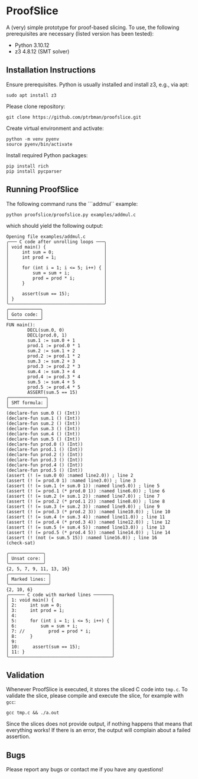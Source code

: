 # ProofSlice

A (very) simple prototype for proof-based slicing. To use, the following prerequisites are necessary (listed version has been tested):
- Python 3.10.12
- z3 4.8.12 (SMT solver)

## Installation Instructions

Ensure prerequisites. Python is usually installed and install z3, e.g., via apt:
```console
sudo apt install z3
```

Please clone repository:
```console
git clone https://github.com/ptrbman/proofslice.git
```

Create virtual environment and activate:
```console
python -m venv pyenv
source pyenv/bin/activate
```

Install required Python packages:
```console
pip install rich
pip install pycparser
```

## Running ProofSlice
The following command runs the ```addmul`` example:
```console
python proofslice/proofslice.py examples/addmul.c
```
which should yield the following output:
```console
Opening file examples/addmul.c
╭─── C code after unrolling loops ───╮
│ void main() {                      │
│     int sum = 0;                   │
│     int prod = 1;                  │
│                                    │
│     for (int i = 1; i <= 5; i++) { │
│         sum = sum + i;             │
│         prod = prod * i;           │
│     }                              │
│                                    │
│     assert(sum == 15);             │
│ }                                  │
╰────────────────────────────────────╯
╭────────────╮
│ Goto code: │
╰────────────╯
FUN main():
        DECL(sum.0, 0)
        DECL(prod.0, 1)
        sum.1 := sum.0 + 1
        prod.1 := prod.0 * 1
        sum.2 := sum.1 + 2
        prod.2 := prod.1 * 2
        sum.3 := sum.2 + 3
        prod.3 := prod.2 * 3
        sum.4 := sum.3 + 4
        prod.4 := prod.3 * 4
        sum.5 := sum.4 + 5
        prod.5 := prod.4 * 5
        ASSERT(sum.5 == 15)
╭──────────────╮
│ SMT formula: │
╰──────────────╯
(declare-fun sum.0 () (Int))
(declare-fun sum.1 () (Int))
(declare-fun sum.2 () (Int))
(declare-fun sum.3 () (Int))
(declare-fun sum.4 () (Int))
(declare-fun sum.5 () (Int))
(declare-fun prod.0 () (Int))
(declare-fun prod.1 () (Int))
(declare-fun prod.2 () (Int))
(declare-fun prod.3 () (Int))
(declare-fun prod.4 () (Int))
(declare-fun prod.5 () (Int))
(assert (! (= sum.0 0) :named line2.0)) ; line 2
(assert (! (= prod.0 1) :named line3.0)) ; line 3
(assert (! (= sum.1 (+ sum.0 1)) :named line5.0)) ; line 5
(assert (! (= prod.1 (* prod.0 1)) :named line6.0)) ; line 6
(assert (! (= sum.2 (+ sum.1 2)) :named line7.0)) ; line 7
(assert (! (= prod.2 (* prod.1 2)) :named line8.0)) ; line 8
(assert (! (= sum.3 (+ sum.2 3)) :named line9.0)) ; line 9
(assert (! (= prod.3 (* prod.2 3)) :named line10.0)) ; line 10
(assert (! (= sum.4 (+ sum.3 4)) :named line11.0)) ; line 11
(assert (! (= prod.4 (* prod.3 4)) :named line12.0)) ; line 12
(assert (! (= sum.5 (+ sum.4 5)) :named line13.0)) ; line 13
(assert (! (= prod.5 (* prod.4 5)) :named line14.0)) ; line 14
(assert (! (not (= sum.5 15)) :named line16.0)) ; line 16
(check-sat)

╭─────────────╮
│ Unsat core: │
╰─────────────╯
{2, 5, 7, 9, 11, 13, 16}
╭───────────────╮
│ Marked lines: │
╰───────────────╯
{2, 10, 6}
╭────── C code with marked lines ───────╮
│ 1: void main() {                      │
│ 2:     int sum = 0;                   │
│ 3:     int prod = 1;                  │
│ 4:                                    │
│ 5:     for (int i = 1; i <= 5; i++) { │
│ 6:         sum = sum + i;             │
│ 7: //         prod = prod * i;        │
│ 8:     }                              │
│ 9:                                    │
│ 10:     assert(sum == 15);            │
│ 11: }                                 │
╰───────────────────────────────────────╯
```

## Validation
Whenever ProofSlice is executed, it stores the sliced C code into ```tmp.c```. To validate the slice, please compile and execute the slice, for example with ```gcc```:
```console
gcc tmp.c && ./a.out
```
Since the slices does not provide output, if nothing happens that means that everything works! If there is an error, the output will complain about a failed assertion.

## Bugs
Please report any bugs or contact me if you have any questions!



